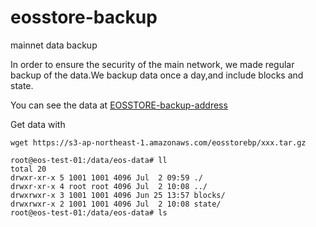 # eosstore-backup
mainnet data backup

In order to ensure the security of the main network, we made regular backup of the data.We backup data once a day,and include blocks and state.

You can see the data at [EOSSTORE-backup-address](https://s3-ap-northeast-1.amazonaws.com/eosstorebp/index.html)

Get data with 
```
wget https://s3-ap-northeast-1.amazonaws.com/eosstorebp/xxx.tar.gz
```

```
root@eos-test-01:/data/eos-data# ll
total 20
drwxr-xr-x 5 1001 1001 4096 Jul  2 09:59 ./
drwxr-xr-x 4 root root 4096 Jul  2 10:08 ../
drwxrwxr-x 3 1001 1001 4096 Jun 25 13:57 blocks/
drwxrwxr-x 2 1001 1001 4096 Jul  2 10:08 state/
root@eos-test-01:/data/eos-data# ls
```
